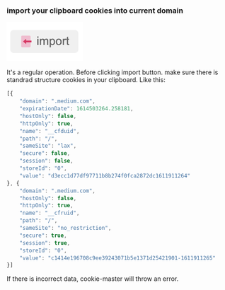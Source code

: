 ### import your clipboard cookies into current domain

![](./img/import.png)

It's a regular operation. Before clicking import button. make sure there is standrad structure cookies in your clipboard. Like this:

```js
[{
	"domain": ".medium.com",
	"expirationDate": 1614503264.258181,
	"hostOnly": false,
	"httpOnly": true,
	"name": "__cfduid",
	"path": "/",
	"sameSite": "lax",
	"secure": false,
	"session": false,
	"storeId": "0",
	"value": "d3ecc1d77df97711b8b274f0fca2872dc1611911264"
}, {
	"domain": ".medium.com",
	"hostOnly": false,
	"httpOnly": true,
	"name": "__cfruid",
	"path": "/",
	"sameSite": "no_restriction",
	"secure": true,
	"session": true,
	"storeId": "0",
	"value": "c1414e196708c9ee39243071b5e1371d25421901-1611911265"
}]
```

If there is incorrect data, cookie-master will throw an error.